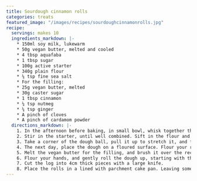 ```yaml
---
title: Sourdough cinnamon rolls
categories: treats
featured_image: "/images/recipes/sourdoughcinnamonrolls.jpg"
recipe:
  servings: makes 10
  ingredients_markdown: |-
    * 150ml soy milk, lukewarm
    * 50g vegan butter, melted and cooled
    * 4 tbsp aquafaba
    * 1 tbsp sugar
    * 100g active starter
    * 340g plain flour
    * ¼ tsp fine sea salt
    * For the filling:
    * 25g vegan butter, melted
    * 30g caster sugar
    * 1 tbsp cinnamon
    * ¼ tsp nutmeg
    * ¼ tsp ginger
    * A pinch of cloves
    * A pinch of cardamom powder
  directions_markdown: |-
    1. In the afternoon before baking, in small bowl, whisk together the soy milk, melted butter, aquafaba and sugar.
    2. Stir in the starter, until well combined. Sift in the flour and salt and mix until a shaggy dough forms. Scape down the sides of the bowl as needed. Cover and leave to rest for 15 minutes.
    3. Take a corner of the dough ball, pull it up to stretch it, and fold it inwards, towards the centre. Rotate the bowl by a quarter turn, and repeat the folding process for a total of four times. Now cover with a damp towel and rest for 30 mins. Perform 3 more stretch and folds with 30 mins rest. Place in the fridge overnight until it is doubled in size (8-12 hours).
    4. The next day, place the dough on a floured surface. Flour your rolling pin, and roll the dough out into a large rectangle, about 2cm thick. Roll it out with the longer edge of the rectangle closest to you.
    5. Melt the vegan butter for the filling, and brush it over the rectangle of dough. Mix together the sugar and spices in a small bowl, and sprinkle evenly over the buttered dough.
    6. Flour your hands, and gently roll the dough up, starting with the long edge, into a tight roll.
    7. Cut the log into 4cm thick pieces with a large knife.
    8. Place the rolls in a lined with parchment cake pan. Leaving some space between them as they will puff up during the second prove. Cover and leave to rest for 1-2 hours until the rolls look puffier (no need for them to double in size). Bake at 180°C for 40 minutes, or until golden and fragrant.
---
```

